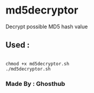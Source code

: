 # md5decryptor
Decrypt possible MD5 hash value 

## Used :

```

chmod +x md5decryptor.sh 
./md5decryptor.sh 

```

### Made By : Ghosthub

